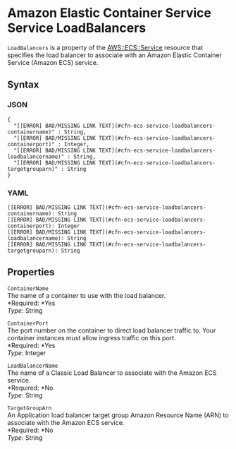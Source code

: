 # Amazon Elastic Container Service Service LoadBalancers<a name="aws-properties-ecs-service-loadbalancers"></a>

`LoadBalancers` is a property of the [AWS::ECS::Service](aws-resource-ecs-service.md) resource that specifies the load balancer to associate with an Amazon Elastic Container Service \(Amazon ECS\) service\.

## Syntax<a name="w3ab2c21c14d677b5"></a>

### JSON<a name="aws-properties-ecs-service-loadbalancers-syntax.json"></a>

```
{
  "[[ERROR] BAD/MISSING LINK TEXT](#cfn-ecs-service-loadbalancers-containername)" : String,
  "[[ERROR] BAD/MISSING LINK TEXT](#cfn-ecs-service-loadbalancers-containerport)" : Integer,
  "[[ERROR] BAD/MISSING LINK TEXT](#cfn-ecs-service-loadbalancers-loadbalancername)" : String,
  "[[ERROR] BAD/MISSING LINK TEXT](#cfn-ecs-service-loadbalancers-targetgrouparn)" : String
}
```

### YAML<a name="aws-properties-ecs-service-loadbalancers-syntax.yaml"></a>

```
[[ERROR] BAD/MISSING LINK TEXT](#cfn-ecs-service-loadbalancers-containername): String
[[ERROR] BAD/MISSING LINK TEXT](#cfn-ecs-service-loadbalancers-containerport): Integer
[[ERROR] BAD/MISSING LINK TEXT](#cfn-ecs-service-loadbalancers-loadbalancername): String
[[ERROR] BAD/MISSING LINK TEXT](#cfn-ecs-service-loadbalancers-targetgrouparn): String
```

## Properties<a name="w3ab2c21c14d677b7"></a>

`ContainerName`  
The name of a container to use with the load balancer\.  
*Required: *Yes  
*Type*: String

`ContainerPort`  
The port number on the container to direct load balancer traffic to\. Your container instances must allow ingress traffic on this port\.  
*Required: *Yes  
*Type*: Integer

`LoadBalancerName`  
The name of a Classic Load Balancer to associate with the Amazon ECS service\.  
*Required: *No  
*Type*: String

`TargetGroupArn`  
An Application load balancer target group Amazon Resource Name \(ARN\) to associate with the Amazon ECS service\.  
*Required: *No  
*Type*: String